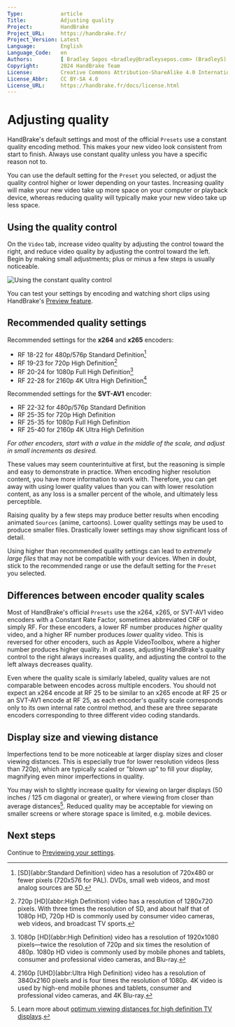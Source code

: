 ```yaml
---
Type:            article
Title:           Adjusting quality
Project:         HandBrake
Project_URL:     https://handbrake.fr/
Project_Version: Latest
Language:        English
Language_Code:   en
Authors:         [ Bradley Sepos <bradley@bradleysepos.com> (BradleyS) ]
Copyright:       2024 HandBrake Team
License:         Creative Commons Attribution-ShareAlike 4.0 International
License_Abbr:    CC BY-SA 4.0
License_URL:     https://handbrake.fr/docs/license.html
---
```


Adjusting quality
=================

HandBrake's default settings and most of the official `Presets` use a constant quality encoding method. This makes your new video look consistent from start to finish. Always use constant quality unless you have a specific reason not to.

You can use the default setting for the `Preset` you selected, or adjust the quality control higher or lower depending on your tastes. Increasing quality will make your new video take up more space on your computer or playback device, whereas reducing quality will typically make your new video take up less space.

## Using the quality control

On the `Video` tab, increase video quality by adjusting the control toward the right, and reduce video quality by adjusting the control toward the left. Begin by making small adjustments; plus or minus a few steps is usually noticeable.

<!-- .system-macos -->

![Using the constant quality control](../../images/mac/quality-control-1.1.0.png "Adjust the quality control toward the right to increase quality, or toward the left to lower it.")

<!-- /.system-macos -->

You can test your settings by encoding and watching short clips using HandBrake's [Preview feature](../workflow/preview-settings.html).


## Recommended quality settings

Recommended settings for the **x264** and **x265** encoders:

- RF 18-22 for 480p/576p Standard Definition[^SD]
- RF 19-23 for 720p High Definition[^720p]
- RF 20-24 for 1080p Full High Definition[^1080p]
- RF 22-28 for 2160p 4K Ultra High Definition[^2160p]

Recommended settings for the **SVT-AV1** encoder:

- RF 22-32 for 480p/576p Standard Definition
- RF 25-35 for 720p High Definition
- RF 25-35 for 1080p Full High Definition
- RF 25-40 for 2160p 4K Ultra High Definition

*For other encoders, start with a value in the middle of the scale, and adjust in small increments as desired.*

These values may seem counterintuitive at first, but the reasoning is simple and easy to demonstrate in practice. When encoding higher resolution content, you have more information to work with. Therefore, you can get away with using lower quality values than you can with lower resolution content, as any loss is a smaller percent of the whole, and ultimately less perceptible.

Raising quality by a few steps may produce better results when encoding animated `Sources` (anime, cartoons). Lower quality settings may be used to produce smaller files. Drastically lower settings may show significant loss of detail.

Using higher than recommended quality settings can lead to *extremely large files* that may not be compatible with your devices. When in doubt, stick to the recommended range or use the default setting for the `Preset` you selected.

## Differences between encoder quality scales

Most of HandBrake's official `Presets` use the x264, x265, or SVT-AV1 video encoders with a Constant Rate Factor, sometimes abbreviated CRF or simply RF. For these encoders, a lower RF number produces *higher* quality video, and a higher RF number produces *lower* quality video. This is reversed for other encoders, such as Apple VideoToolbox, where a higher number produces higher quality. In all cases, adjusting HandBrake's quality control to the right always increases quality, and adjusting the control to the left always decreases quality.

Even where the quality scale is similarly labeled, quality values are not comparable between encodes across multiple encoders. You should not expect an x264 encode at RF 25 to be similar to an x265 encode at RF 25 or an SVT-AV1 encode at RF 25, as each encoder's quality scale corresponds only to its own internal rate control method, and these are three separate encoders corresponding to three different video coding standards.

## Display size and viewing distance

Imperfections tend to be more noticeable at larger display sizes and closer viewing distances. This is especially true for lower resolution videos (less than 720p), which are typically scaled or "blown up" to fill your display, magnifying even minor imperfections in quality.

You may wish to slightly increase quality for viewing on larger displays (50 inches / 125 cm diagonal or greater), or where viewing from closer than average distances[^viewing-distance]. Reduced quality may be acceptable for viewing on smaller screens or where storage space is limited, e.g. mobile devices.

<!-- .continue -->

## Next steps

<!-- .success -->

Continue to [Previewing your settings](preview-settings.html).

<!-- /.success -->

<!-- /.continue -->

[^SD]: [SD](abbr:Standard Definition) video has a resolution of 720x480 or fewer pixels (720x576 for PAL). DVDs, small web videos, and most analog sources are SD.

[^720p]: 720p [HD](abbr:High Definition) video has a resolution of 1280x720 pixels. With three times the resolution of SD, and about half that of 1080p HD, 720p HD is commonly used by consumer video cameras, web videos, and broadcast TV sports.

[^1080p]: 1080p [HD](abbr:High Definition) video has a resolution of 1920x1080 pixels—twice the resolution of 720p and six times the resolution of 480p. 1080p HD video is commonly used by mobile phones and tablets, consumer and professional video cameras, and Blu-ray.

[^2160p]: 2160p [UHD](abbr:Ultra High Definition) video has a resolution of 3840x2160 pixels and is four times the resolution of 1080p. 4K video is used by high-end mobile phones and tablets, consumer and professional video cameras, and 4K Blu-ray.

[^viewing-distance]: Learn more about [optimum viewing distances for high definition TV displays](https://en.wikipedia.org/wiki/Optimum_HDTV_viewing_distance).
